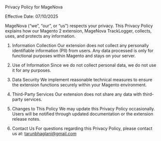 Privacy Policy for MageNova

Effective Date: 07/10/2025

MageNova (“we”, “our”, or “us”) respects your privacy. This Privacy Policy explains how our Magento 2 extension, MageNova TrackLogger, collects, uses, and protects any information.

1. Information Collection
Our extension does not collect any personally identifiable information (PII) from users. Any data processed is only for functional purposes within Magento and stays on your server.

2. Use of Information
Since we do not collect personal data, we do not use it for any purposes.

3. Data Security
We implement reasonable technical measures to ensure the extension functions securely within your Magento environment.

4. Third-Party Services
Our extension does not share any data with third-party services.

5. Changes to This Policy
We may update this Privacy Policy occasionally. Users will be notified through updated documentation or the extension release notes.

6. Contact Us
For questions regarding this Privacy Policy, please contact us at:
tarunbhaglani@gmail.com
